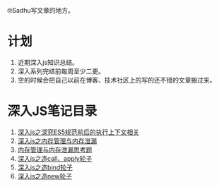 🤓Sadhu写文章的地方。

# 计划
1. 近期深入js知识总结。
2. 深入系列完结前每周至少二更。
3. 空的时候会把自己以前在博客、技术社区上的写的还不错的文章搬过来。

# 深入JS笔记目录
1. [深入js之深究ES5规范前后的执行上下文相关](https://github.com/YxrSadhu/Article/issues/5)
2. [深入js之内存管理与内存泄漏](https://github.com/YxrSadhu/Article/issues/6)
3. [内存管理与内存泄漏思考题](https://github.com/YxrSadhu/Article/issues/7)
4. [深入js之造call、apply轮子](https://github.com/YxrSadhu/Article/issues/1)
5. [深入js之造bind轮子](https://github.com/YxrSadhu/Article/issues/2)
6. [深入js之造new轮子](https://github.com/YxrSadhu/Article/issues/4)
